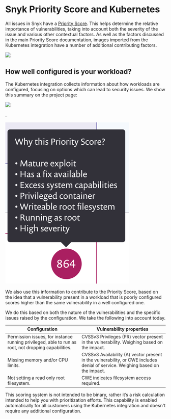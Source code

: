 # Snyk Priority Score and Kubernetes

All issues in Snyk have a [Priority Score](../../../../fixing-and-reporting-issues/issue-management/priority-score.md). This helps determine the relative importance of vulnerabilities, taking into account both the severity of the issue and various other contextual factors. As well as the factors discussed in the main Priority Score documentation, images imported from the Kubernetes integration have a number of additional contributing factors.

![](../../../../.gitbook/assets/screenshot\_2020-06-23\_at\_09.09.52.png)

## How well configured is your workload?

The Kubernetes integration collects information about how workloads are configured, focusing on options which can lead to security issues. We show this summary on the project page:

![](../../../../.gitbook/assets/screenshot\_2020-06-23\_at\_09.10.39.png)

.

![](../../../../.gitbook/assets/image-1.png)

We also use this information to contribute to the Priority Score, based on the idea that a vulnerability present in a workload that is poorly configured scores higher than the same vulnerability in a well configured one.

We do this based on both the nature of the vulnerabilities and the specific issues raised by the configuration. We take the following into account today.

| **Configuration**                                                                                   | **Vulnerability properties**                                                                                                  |
| --------------------------------------------------------------------------------------------------- | ----------------------------------------------------------------------------------------------------------------------------- |
| Permission issues, for instance running privileged, able to run as root, not dropping capabilities. | CVSSv3 Privileges (PR) vector present in the vulnerability. Weighing based on the impact.                                     |
| Missing memory and/or CPU limits.                                                                   | CVSSv3 Availability (A) vector present in the vulnerability, or CWE includes denial of service. Weighing based on the impact. |
| Not setting a read only root filesystem.                                                            | CWE indicates filesystem access required.                                                                                     |

This scoring system is not intended to be binary, rather it’s a risk calculation intended to help you with prioritization efforts. This capability is enabled automatically for all customers using the Kubernetes integration and doesn't require any additional configuration.

